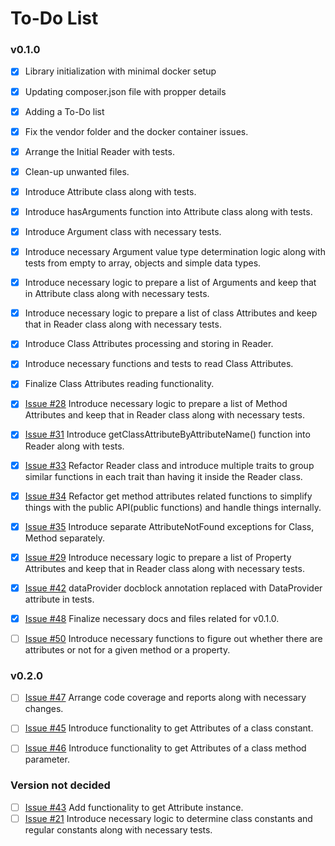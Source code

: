 # To-Do List

### v0.1.0
- [x] Library initialization with minimal docker setup
- [x] Updating composer.json file with propper details
- [x] Adding a To-Do list
- [x] Fix the vendor folder and the docker container issues.
- [X] Arrange the Initial Reader with tests.
- [X] Clean-up unwanted files.
- [x] Introduce Attribute class along with tests.
- [x] Introduce hasArguments function into Attribute class along with tests.
- [x] Introduce Argument class with necessary tests.
- [x] Introduce necessary Argument value type determination logic along with tests from empty to array, objects and simple data types.
- [x] Introduce necessary logic to prepare a list of Arguments and keep that in Attribute class along with necessary tests.
- [x] Introduce necessary logic to prepare a list of class Attributes and keep that in Reader class along with necessary tests.
- [x] Introduce Class Attributes processing and storing in Reader.
- [x] Introduce necessary functions and tests to read Class Attributes.
- [x] Finalize Class Attributes reading functionality.
- [x] [Issue #28](https://github.com/antondperera/php-attributes-reader/issues/28) Introduce necessary logic to prepare a list of Method Attributes and keep that in Reader class along with necessary tests.
- [x] [Issue #31](https://github.com/antondperera/php-attributes-reader/issues/31) Introduce getClassAttributeByAttributeName() function into Reader along with tests.
- [x] [Issue #33](https://github.com/antondperera/php-attributes-reader/issues/33) Refactor Reader class and introduce multiple traits to group similar functions in each trait than having it inside the Reader class.
- [x] [Issue #34](https://github.com/antondperera/php-attributes-reader/issues/34) Refactor get method attributes related functions to simplify things with the public API(public functions) and handle things internally.
- [x] [Issue #35](https://github.com/antondperera/php-attributes-reader/issues/35) Introduce separate AttributeNotFound exceptions for Class, Method separately.
- [x] [Issue #29](https://github.com/antondperera/php-attributes-reader/issues/29) Introduce necessary logic to prepare a list of Property Attributes and keep that in Reader class along with necessary tests.
- [x] [Issue #42](https://github.com/antondperera/php-attributes-reader/issues/42) dataProvider docblock annotation replaced with DataProvider attribute in tests.
- [x] [Issue #48](https://github.com/antondperera/php-attributes-reader/issues/48) Finalize necessary docs and files related for v0.1.0.
- [ ] [Issue #50](https://github.com/antondperera/php-attributes-reader/issues/50) Introduce necessary functions to figure out whether there are attributes or not for a given method or a property.


### v0.2.0
- [ ] [Issue #47](https://github.com/antondperera/php-attributes-reader/issues/47) Arrange code coverage and reports along with necessary changes.
- [ ] [Issue #45](https://github.com/antondperera/php-attributes-reader/issues/45) Introduce functionality to get Attributes of a class constant.
- [ ] [Issue #46](https://github.com/antondperera/php-attributes-reader/issues/46) Introduce functionality to get Attributes of a class method parameter.


### Version not decided
- [ ] [Issue #43](https://github.com/antondperera/php-attributes-reader/issues/43) Add functionality to get Attribute instance.
- [ ] [Issue #21](https://github.com/antondperera/php-attributes-reader/issues/21) Introduce necessary logic to determine class constants and regular constants along with necessary tests.